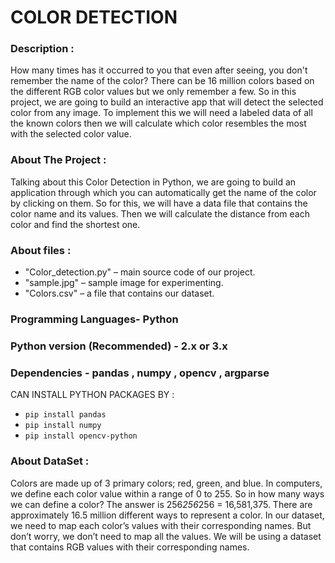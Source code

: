 # COLOR DETECTION 

### Description :
How many times has it occurred to you that even after seeing, you
don't remember the name of the color? There can be 16 million colors based on the different RGB color values but we only remember a few.
So in this project, we are going to build an interactive app that will detect the selected color from any image. To implement this we will
need a labeled data of all the known colors then we will calculate which color resembles the most with the selected color value.

### About The Project :
Talking about this Color Detection in Python, we are going to build an application through which you can automatically 
get the name of the color by clicking on them. So for this, we will have a data file that contains the color name and its values. 
Then we will calculate the distance from each color and find the shortest one.

### About files :
- "Color_detection.py" – main source code of our project.
- "sample.jpg" – sample image for experimenting.
- "Colors.csv" – a file that contains our dataset.

### Programming Languages- Python

### Python version (Recommended) - 2.x or 3.x

### Dependencies - pandas , numpy , opencv , argparse
CAN INSTALL PYTHON PACKAGES BY : 
- `pip install pandas`
- `pip install numpy`
- `pip install opencv-python`

### About DataSet :
Colors are made up of 3 primary colors; red, green, and blue. In computers, we define each color value within a range of 0 to 255.
So in how many ways we can define a color? The answer is 256*256*256 = 16,581,375. There are approximately 16.5 million different ways to represent a color.
In our dataset, we need to map each color’s values with their corresponding names. But don’t worry, we don’t need to map all the values.
We will be using a dataset that contains RGB values with their corresponding names.
